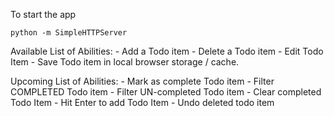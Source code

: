To start the app
```
python -m SimpleHTTPServer
```

Available List of Abilities: 
    - Add a Todo item
    - Delete a Todo item 
    - Edit Todo Item
    - Save Todo item in local browser storage / cache.

Upcoming List of Abilities: 
    - Mark as complete Todo item 
    - Filter COMPLETED Todo item 
    - Filter UN-completed Todo item 
    - Clear completed Todo Item 
    - Hit Enter to add Todo Item 
    - Undo deleted todo item 

